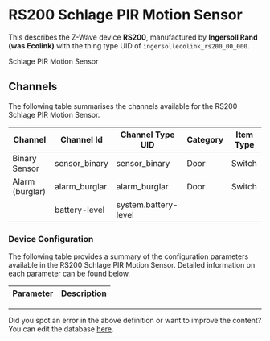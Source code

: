 
# RS200 Schlage PIR Motion Sensor

This describes the Z-Wave device **RS200**, manufactured by **Ingersoll Rand (was Ecolink)** with the thing type UID of ```ingersollecolink_rs200_00_000```. 

Schlage PIR Motion Sensor

## Channels
The following table summarises the channels available for the RS200 Schlage PIR Motion Sensor.

| Channel | Channel Id | Channel Type UID | Category | Item Type |
|---------|------------|------------------|----------|-----------|
| Binary Sensor | sensor_binary | sensor_binary | Door | Switch |
| Alarm (burglar) | alarm_burglar | alarm_burglar | Door | Switch |
|  | battery-level | system.battery-level |  |  |




### Device Configuration
The following table provides a summary of the configuration parameters available in the RS200 Schlage PIR Motion Sensor.
Detailed information on each parameter can be found below.

| Parameter   | Description |
|-------------|-------------|




---

Did you spot an error in the above definition or want to improve the content?
You can edit the database [here](http://www.cd-jackson.com/index.php/zwave/zwave-device-database/zwave-device-list/devicesummary/695).

